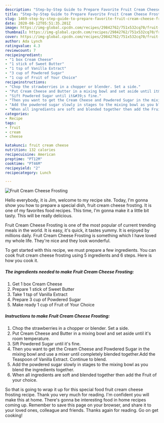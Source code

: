 ```yaml
---
description: "Step-by-Step Guide to Prepare Favorite Fruit Cream Cheese Frosting"
title: "Step-by-Step Guide to Prepare Favorite Fruit Cream Cheese Frosting"
slug: 1469-step-by-step-guide-to-prepare-favorite-fruit-cream-cheese-frosting
date: 2020-08-12T05:51:35.201Z
image: https://img-global.cpcdn.com/recipes/29842762/751x532cq70/fruit-cream-cheese-frosting-recipe-main-photo.jpg
thumbnail: https://img-global.cpcdn.com/recipes/29842762/751x532cq70/fruit-cream-cheese-frosting-recipe-main-photo.jpg
cover: https://img-global.cpcdn.com/recipes/29842762/751x532cq70/fruit-cream-cheese-frosting-recipe-main-photo.jpg
author: Ada Lynch
ratingvalue: 4.3
reviewcount: 7
recipeingredient:
- "1 box Cream Cheese"
- "1 stick of Sweet Butter"
- "1 tsp of Vanilla Extract"
- "3 cup of Powdered Sugar"
- "1 cup of Fruit of Your Choice"
recipeinstructions:
- "Chop the strawberries in a chopper or blender. Set a side."
- "Put Cream Cheese and Butter in a mixing bowl and set aside until it&#39;s room temperature."
- "Sift Powdered Sugar until it&#39;s fine."
- "Then you want to get the Cream Cheese and Powdered Sugar in the mixing bowl and use a mixer until completely blended together.Add the Teaspoon of Vanilla Extract. Continue to blend."
- "Add the powdered sugar slowly in stages to the mixing bowl as you blend the ingredients together."
- "When all ingredients are soft and blended together then add the Fruit of your choice."
categories:
- Recipe
tags:
- fruit
- cream
- cheese

katakunci: fruit cream cheese 
nutrition: 132 calories
recipecuisine: American
preptime: "PT12M"
cooktime: "PT46M"
recipeyield: "2"
recipecategory: Lunch

---
```



![Fruit Cream Cheese Frosting](https://img-global.cpcdn.com/recipes/29842762/751x532cq70/fruit-cream-cheese-frosting-recipe-main-photo.jpg)

Hello everybody, it is Jim, welcome to my recipe site. Today, I'm gonna show you how to prepare a special dish, fruit cream cheese frosting. It is one of my favorites food recipes. This time, I'm gonna make it a little bit tasty. This will be really delicious.

Fruit Cream Cheese Frosting is one of the most popular of current trending meals in the world. It is easy, it's quick, it tastes yummy. It is enjoyed by millions daily. Fruit Cream Cheese Frosting is something which I have loved my whole life. They're nice and they look wonderful.




To get started with this recipe, we must prepare a few ingredients. You can cook fruit cream cheese frosting using 5 ingredients and 6 steps. Here is how you cook it.

<!--inarticleads1-->

##### The ingredients needed to make Fruit Cream Cheese Frosting:

1. Get 1 box Cream Cheese
1. Prepare 1 stick of Sweet Butter
1. Take 1 tsp of Vanilla Extract
1. Prepare 3 cup of Powdered Sugar
1. Make ready 1 cup of Fruit of Your Choice




<!--inarticleads2-->

##### Instructions to make Fruit Cream Cheese Frosting:

1. Chop the strawberries in a chopper or blender. Set a side.
1. Put Cream Cheese and Butter in a mixing bowl and set aside until it&#39;s room temperature.
1. Sift Powdered Sugar until it&#39;s fine.
1. Then you want to get the Cream Cheese and Powdered Sugar in the mixing bowl and use a mixer until completely blended together.Add the Teaspoon of Vanilla Extract. Continue to blend.
1. Add the powdered sugar slowly in stages to the mixing bowl as you blend the ingredients together.
1. When all ingredients are soft and blended together then add the Fruit of your choice.




So that is going to wrap it up for this special food fruit cream cheese frosting recipe. Thank you very much for reading. I'm confident you will make this at home. There's gonna be interesting food in home recipes coming up. Remember to save this page on your browser, and share it to your loved ones, colleague and friends. Thanks again for reading. Go on get cooking!
